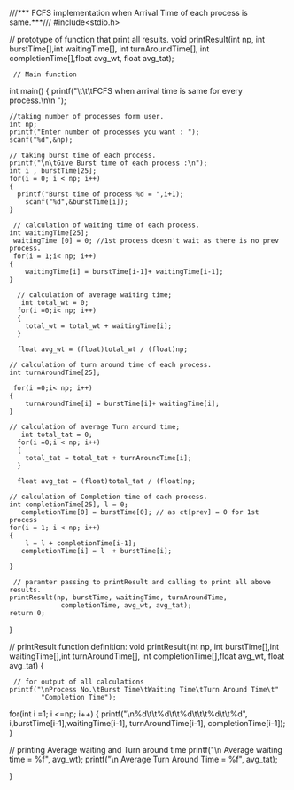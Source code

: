    ///*** FCFS implementation when Arrival Time of each process is same.***///
#include<stdio.h>

 // prototype of function that print  all results.
void printResult(int np, int burstTime[],int waitingTime[], int turnAroundTime[],
                  int completionTime[],float avg_wt, float avg_tat);
                 
     // Main function
int main()
{
	printf("\t\t\tFCFS when arrival time is same for every process.\n\n ");
	
	//taking number of processes form user.
	int np;
	printf("Enter number of processes you want : ");
	scanf("%d",&np);
	
	// taking burst time of each process.
	printf("\n\tGive Burst time of each process :\n");
	int i , burstTime[25];
	for(i = 0; i < np; i++)
	{
	  printf("Burst time of process %d = ",i+1);
        scanf("%d",&burstTime[i]);	
	}
	 
	 // calculation of waiting time of each process.
	int waitingTime[25];
	 waitingTime [0] = 0; //1st process doesn't wait as there is no prev process.
	 for(i = 1;i< np; i++)
	{
	    waitingTime[i] = burstTime[i-1]+ waitingTime[i-1];	
	}
	
      // calculation of average waiting time;	
	   int total_wt = 0;
      for(i =0;i< np; i++)
	  {
	  	total_wt = total_wt + waitingTime[i];
	  }
	       
	  float avg_wt = (float)total_wt / (float)np;

	// calculation of turn around time of each process.
	int turnAroundTime[25];
	 
	 for(i =0;i< np; i++)
	{
	    turnAroundTime[i] = burstTime[i]+ waitingTime[i];	
	}
	
	// calculation of average Turn around time;	
	   int total_tat = 0;
      for(i =0;i < np; i++)
	  {
	  	total_tat = total_tat + turnAroundTime[i];
	  }
	       
	  float avg_tat = (float)total_tat / (float)np;
	
	// calculation of Completion time of each process.
    int completionTime[25], l = 0;
       completionTime[0] = burstTime[0]; // as ct[prev] = 0 for 1st process
    for(i = 1; i < np; i++)
	{
		l = l + completionTime[i-1];
	   completionTime[i] = l  + burstTime[i];
	   
    }
  
     // paramter passing to printResult and calling to print all above results.
    printResult(np, burstTime, waitingTime, turnAroundTime,
	             completionTime, avg_wt, avg_tat);
	return 0;
}

// printResult function definition:
void printResult(int np, int burstTime[],int waitingTime[],int turnAroundTime[],
                  int completionTime[],float avg_wt, float avg_tat)
 {
 	 
	 
	 // for output of all calculations
 	printf("\nProcess No.\tBurst Time\tWaiting Time\tTurn Around Time\t"
	        "Completion Time");
	        
   for(int i =1; i <=np; i++)
   {
   	printf("\n%d\t\t%d\t\t%d\t\t\t%d\t\t%d", i,burstTime[i-1],waitingTime[i-1],
   	         turnAroundTime[i-1], completionTime[i-1]);
   }
   
   // printing  Average waiting and Turn around time
   printf("\n Average waiting time = %f", avg_wt);
   printf("\n Average Turn Around Time = %f", avg_tat);
 
 }

